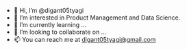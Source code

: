 - 👋 Hi, I’m @digant05tyagi
- 👀 I’m interested in Product Management and Data Science.
- 🌱 I’m currently learning ...
- 💞️ I’m looking to collaborate on ...
- 📫 You can reach me at digant05tyagi@gmail.com

<!---
digant05tyagi/digant05tyagi is a ✨ special ✨ repository because its `README.md` (this file) appears on your GitHub profile.
You can click the Preview link to take a look at your changes.
--->
